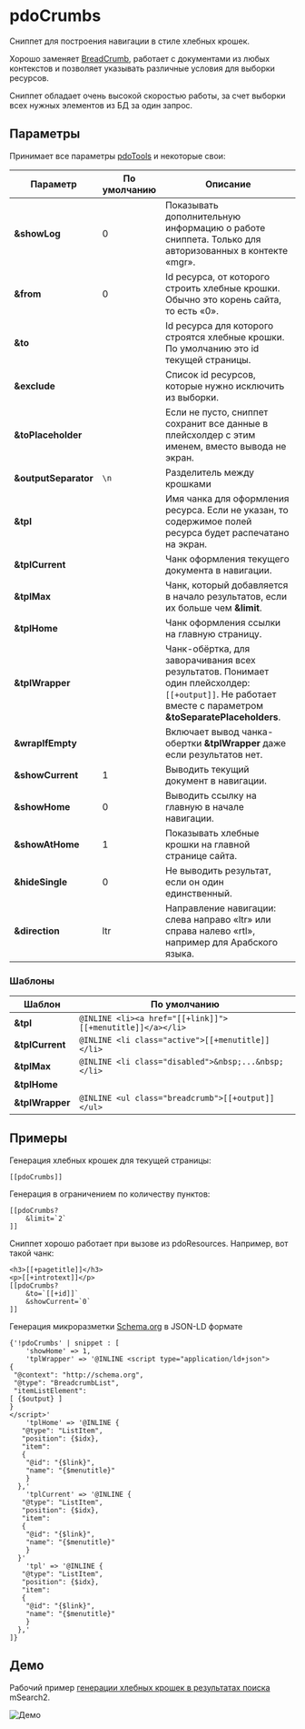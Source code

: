 # pdoCrumbs

Сниппет для построения навигации в стиле хлебных крошек.

Хорошо заменяет [BreadCrumb][1], работает с документами из любых контекстов и позволяет указывать различные условия для выборки ресурсов.

Сниппет обладает очень высокой скоростью работы, за счет выборки всех нужных элементов из БД за один запрос.

## Параметры

Принимает все параметры [pdoTools][2] и некоторые свои:

| Параметр             | По умолчанию | Описание                                                                                                                                                 |
| -------------------- | ------------ | -------------------------------------------------------------------------------------------------------------------------------------------------------- |
| **&showLog**         | 0            | Показывать дополнительную информацию о работе сниппета. Только для авторизованных в контекте «mgr».                                                      |
| **&from**            | 0            | Id ресурса, от которого строить хлебные крошки. Обычно это корень сайта, то есть «0».                                                                    |
| **&to**              |              | Id ресурса для которого строятся хлебные крошки. По умолчанию это id текущей страницы.                                                                   |
| **&exclude**         |              | Список id ресурсов, которые нужно исключить из выборки.                                                                                                  |
| **&toPlaceholder**   |              | Если не пусто, сниппет сохранит все данные в плейсхолдер с этим именем, вместо вывода не экран.                                                          |
| **&outputSeparator** | `\n`         | Разделитель между крошками                                                                                                                               |
| **&tpl**             |              | Имя чанка для оформления ресурса. Если не указан, то содержимое полей ресурса будет распечатано на экран.                                                |
| **&tplCurrent**      |              | Чанк оформления текущего документа в навигации.                                                                                                          |
| **&tplMax**          |              | Чанк, который добавляется в начало результатов, если их больше чем **&limit**.                                                                           |
| **&tplHome**         |              | Чанк оформления ссылки на главную страницу.                                                                                                              |
| **&tplWrapper**      |              | Чанк-обёртка, для заворачивания всех результатов. Понимает один плейсхолдер: `[[+output]]`. Не работает вместе с параметром **&toSeparatePlaceholders**. |
| **&wrapIfEmpty**     |              | Включает вывод чанка-обертки **&tplWrapper** даже если результатов нет.                                                                                  |
| **&showCurrent**     | 1            | Выводить текущий документ в навигации.                                                                                                                   |
| **&showHome**        | 0            | Выводить ссылку на главную в начале навигации.                                                                                                           |
| **&showAtHome**      | 1            | Показывать хлебные крошки на главной странице сайта.                                                                                                     |
| **&hideSingle**      | 0            | Не выводить результат, если он один единственный.                                                                                                        |
| **&direction**       | ltr          | Направление навигации: слева направо «ltr» или справа налево «rtl», например для Арабского языка.                                                        |

### Шаблоны

| Шаблон          | По умолчанию                                              |
| --------------- | --------------------------------------------------------- |
| **&tpl**        | `@INLINE <li><a href="[[+link]]">[[+menutitle]]</a></li>` |
| **&tplCurrent** | `@INLINE <li class="active">[[+menutitle]]</li>`          |
| **&tplMax**     | `@INLINE <li class="disabled">&nbsp;...&nbsp;</li>`       |
| **&tplHome**    | ` `                                                       |
| **&tplWrapper** | `@INLINE <ul class="breadcrumb">[[+output]]</ul>`         |

## Примеры

Генерация хлебных крошек для текущей страницы:

``` modx
[[pdoCrumbs]]
```

Генерация в ограничением по количеству пунктов:

``` modx
[[pdoCrumbs?
    &limit=`2`
]]
```

Сниппет хорошо работает при вызове из pdoResources. Например, вот такой чанк:

``` modx
<h3>[[+pagetitle]]</h3>
<p>[[+introtext]]</p>
[[pdoCrumbs?
    &to=`[[+id]]`
    &showCurrent=`0`
]]
```

Генерация микроразметки [Schema.org](http://Schema.org) в JSON-LD формате

```fenom
{'!pdoCrumbs' | snippet : [
    'showHome' => 1,
    'tplWrapper' => '@INLINE <script type="application/ld+json">
{
 "@context": "http://schema.org",
 "@type": "BreadcrumbList",
 "itemListElement":
[ {$output} ]
}
</script>'
    'tplHome' => '@INLINE {
   "@type": "ListItem",
   "position": {$idx},
   "item":
   {
    "@id": "{$link}",
    "name": "{$menutitle}"
    }
  },'
    'tplCurrent' => '@INLINE {
   "@type": "ListItem",
   "position": {$idx},
   "item":
   {
    "@id": "{$link}",
    "name": "{$menutitle}"
    }
  }'
    'tpl' => '@INLINE {
   "@type": "ListItem",
   "position": {$idx},
   "item":
   {
    "@id": "{$link}",
    "name": "{$menutitle}"
    }
  },'
]}
```

## Демо

Рабочий пример [генерации хлебных крошек в результатах поиска][3] mSearch2.

![Демо](https://file.modx.pro/files/a/f/4/af4033fffb71ad040e3ff2f6c01d9bf5.png)

[1]: http://rtfm.modx.com/extras/revo/breadcrumb
[2]: /components/01_pdoTools/04_Общие_параметры.md
[3]: https://modx.pro/search?query=pdotools
